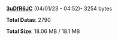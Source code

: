 [**3uDfR6JC**](/data/3uDfR6JC.txt) (04/01/23 - 04:52)- 3254 bytes

**Total Datas**: 2790

**Total Size**: 18.06 MB / 18.1 MB